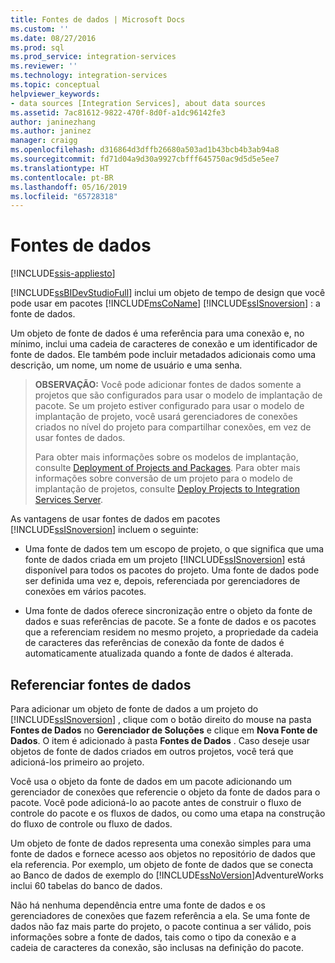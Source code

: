 ```yaml
---
title: Fontes de dados | Microsoft Docs
ms.custom: ''
ms.date: 08/27/2016
ms.prod: sql
ms.prod_service: integration-services
ms.reviewer: ''
ms.technology: integration-services
ms.topic: conceptual
helpviewer_keywords:
- data sources [Integration Services], about data sources
ms.assetid: 7ac81612-9822-470f-8d0f-a1dc96142fe3
author: janinezhang
ms.author: janinez
manager: craigg
ms.openlocfilehash: d316864d3dffb26680a503ad1b43bcb4b3ab94a8
ms.sourcegitcommit: fd71d04a9d30a9927cbfff645750ac9d5d5e5ee7
ms.translationtype: HT
ms.contentlocale: pt-BR
ms.lasthandoff: 05/16/2019
ms.locfileid: "65728318"
---
```

# <a name="data-sources"></a>Fontes de dados

[!INCLUDE[ssis-appliesto](../../includes/ssis-appliesto-ssvrpluslinux-asdb-asdw-xxx.md)]


  [!INCLUDE[ssBIDevStudioFull](../../includes/ssbidevstudiofull-md.md)] inclui um objeto de tempo de design que você pode usar em pacotes [!INCLUDE[msCoName](../../includes/msconame-md.md)] [!INCLUDE[ssISnoversion](../../includes/ssisnoversion-md.md)] : a fonte de dados.  
  
 Um objeto de fonte de dados é uma referência para uma conexão e, no mínimo, inclui uma cadeia de caracteres de conexão e um identificador de fonte de dados. Ele também pode incluir metadados adicionais como uma descrição, um nome, um nome de usuário e uma senha.  
  
> **OBSERVAÇÃO:** Você pode adicionar fontes de dados somente a projetos que são configurados para usar o modelo de implantação de pacote. Se um projeto estiver configurado para usar o modelo de implantação de projeto, você usará gerenciadores de conexões criados no nível do projeto para compartilhar conexões, em vez de usar fontes de dados.  
>   
>  Para obter mais informações sobre os modelos de implantação, consulte [Deployment of Projects and Packages](../packages/deploy-integration-services-ssis-projects-and-packages.md). Para obter mais informações sobre conversão de um projeto para o modelo de implantação de projetos, consulte [Deploy Projects to Integration Services Server](https://msdn.microsoft.com/library/hh231102.aspx).  
  
 As vantagens de usar fontes de dados em pacotes [!INCLUDE[ssISnoversion](../../includes/ssisnoversion-md.md)] incluem o seguinte:  
  
-   Uma fonte de dados tem um escopo de projeto, o que significa que uma fonte de dados criada em um projeto [!INCLUDE[ssISnoversion](../../includes/ssisnoversion-md.md)] está disponível para todos os pacotes do projeto. Uma fonte de dados pode ser definida uma vez e, depois, referenciada por gerenciadores de conexões em vários pacotes.  
  
-   Uma fonte de dados oferece sincronização entre o objeto da fonte de dados e suas referências de pacote. Se a fonte de dados e os pacotes que a referenciam residem no mesmo projeto, a propriedade da cadeia de caracteres das referências de conexão da fonte de dados é automaticamente atualizada quando a fonte de dados é alterada.  
  
## <a name="reference-data-sources"></a>Referenciar fontes de dados  
 Para adicionar um objeto de fonte de dados a um projeto do [!INCLUDE[ssISnoversion](../../includes/ssisnoversion-md.md)] , clique com o botão direito do mouse na pasta **Fontes de Dados** no **Gerenciador de Soluções** e clique em **Nova Fonte de Dados**. O item é adicionado à pasta **Fontes de Dados** . Caso deseje usar objetos de fonte de dados criados em outros projetos, você terá que adicioná-los primeiro ao projeto.  
  
 Você usa o objeto da fonte de dados em um pacote adicionando um gerenciador de conexões que referencie o objeto da fonte de dados para o pacote. Você pode adicioná-lo ao pacote antes de construir o fluxo de controle do pacote e os fluxos de dados, ou como uma etapa na construção do fluxo de controle ou fluxo de dados.  
  
 Um objeto de fonte de dados representa uma conexão simples para uma fonte de dados e fornece acesso aos objetos no repositório de dados que ela referencia. Por exemplo, um objeto de fonte de dados que se conecta ao Banco de dados de exemplo do [!INCLUDE[ssNoVersion](../../includes/ssnoversion-md.md)]AdventureWorks inclui 60 tabelas do banco de dados.  
  
 Não há nenhuma dependência entre uma fonte de dados e os gerenciadores de conexões que fazem referência a ela. Se uma fonte de dados não faz mais parte do projeto, o pacote continua a ser válido, pois informações sobre a fonte de dados, tais como o tipo da conexão e a cadeia de caracteres da conexão, são inclusas na definição do pacote.  
  
  
